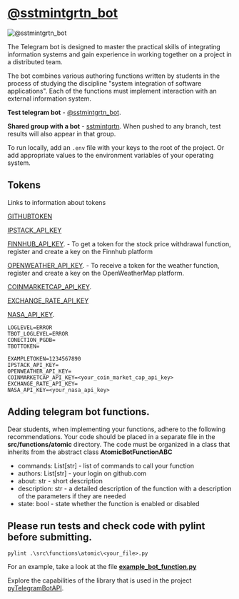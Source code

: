 # [@sstmintgrtn_bot](https://t.me/sstmintgrtn_bot)

![@sstmintgrtn_bot](https://www.gravatar.com/avatar/7ceee8792cfff9591510a6fe04131afa?size=200&default=robohash&forcedefault=y)

The Telegram bot is designed to master the practical skills of integrating information systems and gain experience in working together on a project in a distributed team.

The bot combines various authoring functions written by students in the process of studying the discipline "system integration of software applications".
Each of the functions must implement interaction with an external information system.

**Test telegram bot** - [@sstmintgrtn_bot](https://t.me/sstmintgrtn_bot).

**Shared group with a bot** - [sstmintgrtn](https://t.me/sstmintgrtn). When pushed to any branch, test results will also appear in that group.

To run locally, add an `.env` file with your keys to the root of the project. Or add appropriate values to the environment variables of your operating system.

## Tokens

Links to information about tokens

[GITHUBTOKEN](https://docs.github.com/en/authentication/keeping-your-account-and-data-secure/creating-a-personal-access-token)

[IPSTACK_API_KEY](https://ipstack.com/)

[FINNHUB_API_KEY](https://finnhub.io/). - To get a token for the stock price withdrawal function, register and create a key on the Finnhub platform

[OPENWEATHER_API_KEY](https://openweathermap.org). - To receive a token for the weather function, register and create a key on the OpenWeatherMap platform.

[COINMARKETCAP_API_KEY](https://coinmarketcap.com/api/documentation/v1/#section/Quick-Start-Guide).

[EXCHANGE_RATE_API_KEY](https://app.exchangerate-api.com/sign-up)

[NASA_API_KEY](https://api.nasa.gov/).

```
LOGLEVEL=ERROR
TBOT_LOGLEVEL=ERROR
CONECTION_PGDB=
TBOTTOKEN=

EXAMPLETOKEN=1234567890
IPSTACK_API_KEY=
OPENWEATHER_API_KEY=
COINMARKETCAP_API_KEY=<your_coin_market_cap_api_key>
EXCHANGE_RATE_API_KEY= 
NASA_API_KEY=<your_nasa_api_key>
```


## Adding telegram bot functions.

Dear students, when implementing your functions, adhere to the following recommendations.
Your code should be placed in a separate file in the **src/functions/atomic** directory.
The code must be organized in a class that inherits from the abstract class **AtomicBotFunctionABC**

- commands: List[str] - list of commands to call your function
- authors: List[str] - your login on github.com
- about: str - short description
- description: str - a detailed description of the function with a description of the parameters if they are needed
- state: bool - state whether the function is enabled or disabled

## Please run tests and check code with pylint before submitting.

```
pylint .\src\functions\atomic\<your_file>.py
```

For an example, take a look at the file **[example_bot_function.py](https://github.com/IHVH/system-integration-bot-2/blob/master/src/functions/atomic/example_bot_function.py)**

Explore the capabilities of the library that is used in the project [pyTelegramBotAPI](https://github.com/eternnoir/pyTelegramBotAPI).
